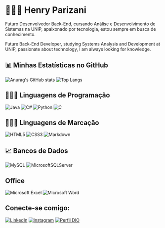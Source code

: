 # 👨🏼‍💻 Henry Parizani

Futuro Desenvolvedor Back-End, cursando Análise e Desenvolvimento de Sistemas na UNIP, apaixonado por tecnologia, estou sempre em busca de conhecimento.

Future Back-End Developer, studying Systems Analysis and Development at UNIP, passionate about technology, I am always looking for knowledge.

## 📊 Minhas Estatísticas no GitHub 
![Anurag's GitHub stats](https://github-readme-stats.vercel.app/api?username=hparizani&show_icons=true&theme=dark&locale=pt-br) ![Top Langs](https://github-readme-stats-git-masterrstaa-rickstaa.vercel.app/api/top-langs/?username=hparizani&theme=dark&locale=pt-br)

## 🧑🏽‍💻 Linguagens de Programação
![Java](https://img.shields.io/badge/java-%23ED8B00.svg?style=for-the-badge&logo=openjdk&logoColor=white) ![C#](https://img.shields.io/badge/C%23-239120?style=for-the-badge&logo=c-sharp&logoColor=white) ![Python](https://img.shields.io/badge/python-3670A0?style=for-the-badge&logo=python&logoColor=ffdd54) ![C](https://img.shields.io/badge/C-00599C?style=for-the-badge&logo=c&logoColor=white) 

## 🧑🏽‍💻 Linguagens de Marcação
![HTML5](https://img.shields.io/badge/HTML5-E34F26?style=for-the-badge&logo=html5&logoColor=white) ![CSS3](https://img.shields.io/badge/CSS3-1572B6?style=for-the-badge&logo=css3&logoColor=white) ![Markdown](https://img.shields.io/badge/Markdown-000?style=for-the-badge&logo=markdown)

## 📈 Bancos de Dados
![MySQL](https://img.shields.io/badge/mysql-4479A1.svg?style=for-the-badge&logo=mysql&logoColor=white) ![MicrosoftSQLServer](https://img.shields.io/badge/Microsoft%20SQL%20Server-CC2927?style=for-the-badge&logo=microsoft%20sql%20server&logoColor=white)

## Office
![Microsoft Excel](https://img.shields.io/badge/Microsoft_Excel-217346?style=for-the-badge&logo=microsoft-excel&logoColor=white) ![Microsoft Word](https://img.shields.io/badge/Microsoft_Word-2B579A?style=for-the-badge&logo=microsoft-word&logoColor=white)

## Conecte-se comigo:
[![LinkedIn](https://img.shields.io/badge/LinkedIn-0077B5?style=for-the-badge&logo=linkedin&logoColor=white)](https://www.linkedin.com/in/hparizani/) [![Instagram](https://img.shields.io/badge/-Instagram-%23E4405F?style=for-the-badge&logo=instagram&logoColor=white)](https://www.instagram.com/hparizani/) [![Perfil DIO](https://img.shields.io/badge/-Meu%20Perfil%20na%20DIO-30A3DC?style=for-the-badge)](https://www.dio.me/users/henry_parizani)







